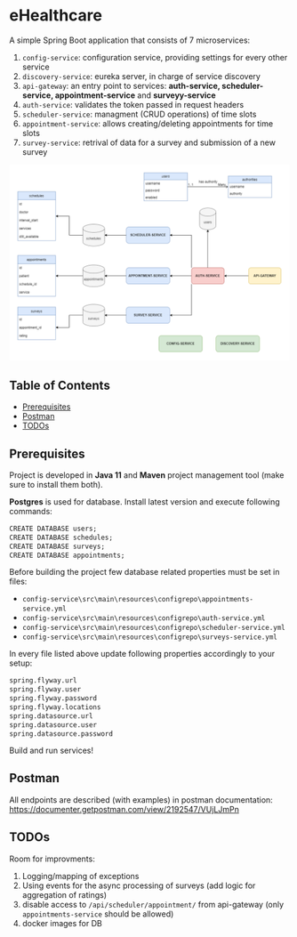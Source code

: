 # eHealthcare

A simple Spring Boot application that consists of 7 microservices:
1. `config-service`: configuration service, providing settings for every other service
2. `discovery-service`: eureka server, in charge of service discovery
3. `api-gateway`: an entry point to services: **auth-service, scheduler-service, appointment-service** and **surveyy-service**
4. `auth-service`: validates the token passed in request headers
5. `scheduler-service`: managment (CRUD operations) of time slots
6. `appointment-service`: allows creating/deleting appointments for time slots
7. `survey-service`:  retrival of data for a survey and submission of a new survey

![alt text](https://github.com/van123helsing/eHealthcare/blob/main/MicroserviceStructure.png?raw=true)


## Table of Contents

- [Prerequisites](#prerequisites)
- [Postman](#postman)
- [TODOs](#todos)


## Prerequisites

Project is developed in **Java 11** and **Maven** project management tool (make sure to install them both).

**Postgres** is used for database. Install latest version and execute following commands:
```
CREATE DATABASE users;
CREATE DATABASE schedules;
CREATE DATABASE surveys;
CREATE DATABASE appointments;
```

Before building the project few database related properties must be set in files:
- `config-service\src\main\resources\configrepo\appointments-service.yml`
- `config-service\src\main\resources\configrepo\auth-service.yml`
- `config-service\src\main\resources\configrepo\scheduler-service.yml`
- `config-service\src\main\resources\configrepo\surveys-service.yml`

In every file listed above update following properties accordingly to your setup:
```
spring.flyway.url
spring.flyway.user
spring.flyway.password
spring.flyway.locations
spring.datasource.url
spring.datasource.user
spring.datasource.password
```

Build and run services!

## Postman

All endpoints are described (with examples) in postman documentation:
https://documenter.getpostman.com/view/2192547/VUjLJmPn

## TODOs

Room for improvments:
1. Logging/mapping of exceptions
2. Using events for the async processing of surveys (add logic for aggregation of ratings)
3. disable access to `/api/scheduler/appointment/` from api-gateway (only `appointments-service` should be allowed)
4. docker images for DB
